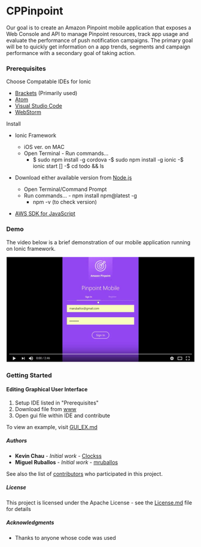 # CPPinpoint

Our goal is to create an Amazon Pinpoint mobile application that exposes a Web Console and API to manage Pinpoint resources, track app usage and evaluate the performance of push notification campaigns. The primary goal will be to quickly get information on a app trends, segments and campaign performance with a secondary goal of taking action.

### Prerequisites

Choose Compatable IDEs for Ionic
* [Brackets](http://brackets.io/) (Primarily used) 
* [Atom](https://atom.io/)
* [Visual Studio Code](https://code.visualstudio.com/)
* [WebStorm](https://www.jetbrains.com/webstorm/)


Install 


* Ionic Framework
    - iOS ver. on MAC
     - Open Terminal
      - Run commands...
       - $ sudo npm install -g cordova
        -$ sudo npm install -g ionic
        -$ ionic start []
        -$ cd todo && ls
        
* Download either available version from [Node.js](https://nodejs.org/en/)
    - Open Terminal/Command Prompt 
     - Run commands...
      - npm install npm@latest -g
       - npm -v (to check version)


* [AWS SDK for JavaScript](https://aws.amazon.com/sdk-for-node-js/)



### Demo 

The video below is a brief demonstration of our mobile application running on Ionic framework. 

[![ScreenShot](https://github.com/mruballos/CPPinpoint/blob/master/Screenshots/demo_screen.JPG)](https://www.youtube.com/watch?v=LhDFWAgg-DA)

### Getting Started
#### Editing Graphical User Interface 
  1. Setup IDE listed in "Prerequisites"
  2. Download file from [www](https://github.com/mruballos/CPPinpoint/tree/master/www) 
  3. Open gui file within IDE and contribute 
  
  To view an example, visit [GUI_EX.md](https://github.com/mruballos/CPPinpoint/blob/master/GUI_EX.md)

##### Authors

* **Kevin Chau** - *Initial work* - [Clockss](https://github.com/Clockss)
* **Miguel Ruballos** - *Initial work* - [mruballos](https://github.com/mruballos)

See also the list of [contributors](https://github.com/mruballos/CPPinpoint/graphs/contributors) who participated in this project.

##### License

This project is licensed under the Apache License - see the [License.md](License.md) file for details

##### Acknowledgments

* Thanks to anyone whose code was used



